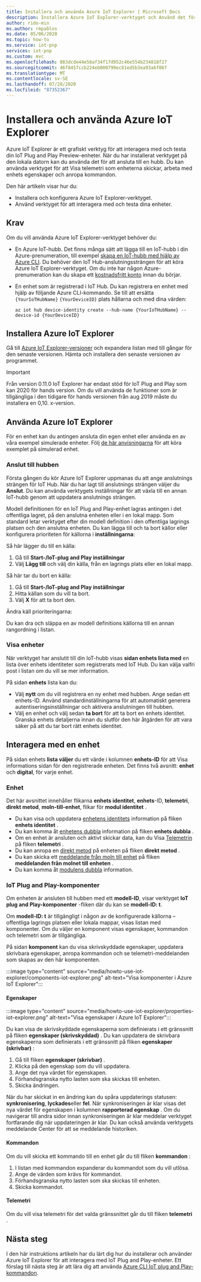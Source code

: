 ```yaml
---
title: Installera och använda Azure IoT Explorer | Microsoft Docs
description: Installera Azure IoT Explorer-verktyget och Använd det för att interagera med IoT-Plug and Play förhands gransknings enheter anslutna till IoT Hub.
author: rido-min
ms.author: rmpablos
ms.date: 05/06/2020
ms.topic: how-to
ms.service: iot-pnp
services: iot-pnp
ms.custom: mvc
ms.openlocfilehash: 083dcde44e56af34f17d952c46e554b234818f27
ms.sourcegitcommit: 46f8457ccb224eb000799ec81ed5b3ea93a6f06f
ms.translationtype: MT
ms.contentlocale: sv-SE
ms.lasthandoff: 07/28/2020
ms.locfileid: "87352367"
---
```

# <a name="install-and-use-azure-iot-explorer"></a>Installera och använda Azure IoT Explorer

Azure IoT Explorer är ett grafiskt verktyg för att interagera med och testa din IoT Plug and Play Preview-enheter. När du har installerat verktyget på den lokala datorn kan du använda det för att ansluta till en hubb. Du kan använda verktyget för att Visa telemetri som enheterna skickar, arbeta med enhets egenskaper och anropa kommandon.

Den här artikeln visar hur du:

- Installera och konfigurera Azure IoT Explorer-verktyget.
- Använd verktyget för att interagera med och testa dina enheter.

## <a name="prerequisites"></a>Krav

Om du vill använda Azure IoT Explorer-verktyget behöver du:

- En Azure IoT-hubb. Det finns många sätt att lägga till en IoT-hubb i din Azure-prenumeration, till exempel [skapa en IoT-hubb med hjälp av Azure CLI](../iot-hub/iot-hub-create-using-cli.md). Du behöver den IoT Hub-anslutningssträngen för att köra Azure IoT Explorer-verktyget. Om du inte har någon Azure-prenumeration kan du skapa ett [kostnadsfritt konto](https://azure.microsoft.com/free/?WT.mc_id=A261C142F) innan du börjar.
- En enhet som är registrerad i IoT Hub. Du kan registrera en enhet med hjälp av följande Azure CLI-kommando. Se till att ersätta `{YourIoTHubName}` `{YourDeviceID}` plats hållarna och med dina värden:

    ```azurecli-interactive
    az iot hub device-identity create --hub-name {YourIoTHubName} --device-id {YourDeviceID}
    ```

## <a name="install-azure-iot-explorer"></a>Installera Azure IoT Explorer

Gå till [Azure IoT Explorer-versioner](https://github.com/Azure/azure-iot-explorer/releases) och expandera listan med till gångar för den senaste versionen. Hämta och installera den senaste versionen av programmet.

>[!Important]
>Från version 0.11.0 IoT Explorer har endast stöd för IoT Plug and Play som kan 2020 för hands version. Om du vill använda de funktioner som är tillgängliga i den tidigare för hands versionen från aug 2019 måste du installera en 0,10. x-version.

## <a name="use-azure-iot-explorer"></a>Använda Azure IoT Explorer

För en enhet kan du antingen ansluta din egen enhet eller använda en av våra exempel simulerade enheter. Följ [de här anvisningarna](https://github.com/Azure/azure-iot-sdk-c/tree/public-preview/iothub_client/samples) för att köra exemplet på simulerad enhet.

### <a name="connect-to-your-hub"></a>Anslut till hubben

Första gången du kör Azure IoT Explorer uppmanas du att ange anslutnings strängen för IoT Hub. När du har lagt till anslutnings strängen väljer du **Anslut**. Du kan använda verktygets inställningar för att växla till en annan IoT-hubb genom att uppdatera anslutnings strängen.

Modell definitionen för en IoT Plug and Play-enhet lagras antingen i det offentliga lagret, på den anslutna enheten eller i en lokal mapp. Som standard letar verktyget efter din modell definition i den offentliga lagrings platsen och den anslutna enheten. Du kan lägga till och ta bort källor eller konfigurera prioriteten för källorna i **inställningarna**:

Så här lägger du till en källa:

1. Gå till **Start-/IoT-plug and Play inställningar**
2. Välj **Lägg till** och välj din källa, från en lagrings plats eller en lokal mapp.

Så här tar du bort en källa:

1. Gå till **Start-/IoT-plug and Play inställningar**
2. Hitta källan som du vill ta bort.
3. Välj **X** för att ta bort den.

Ändra käll prioriteringarna:

Du kan dra och släppa en av modell definitions källorna till en annan rangordning i listan. 

### <a name="view-devices"></a>Visa enheter

När verktyget har anslutit till din IoT-hubb visas **sidan enhets lista med** en lista över enhets identiteter som registrerats med IoT Hub. Du kan välja valfri post i listan om du vill se mer information.

På sidan **enhets** lista kan du:

- Välj **nytt** om du vill registrera en ny enhet med hubben. Ange sedan ett enhets-ID. Använd standardinställningarna för att automatiskt generera autentiseringsinställningar och aktivera anslutningen till hubben.
- Välj en enhet och välj sedan **ta bort** för att ta bort en enhets identitet. Granska enhets detaljerna innan du slutför den här åtgärden för att vara säker på att du tar bort rätt enhets identitet.

## <a name="interact-with-a-device"></a>Interagera med en enhet

På sidan enhets **lista väljer** du ett värde i kolumnen **enhets-ID** för att Visa informations sidan för den registrerade enheten. Det finns två avsnitt: **enhet** och **digital**, för varje enhet.

### <a name="device"></a>Enhet

Det här avsnittet innehåller flikarna **enhets identitet**, **enhets**-ID, **telemetri**, **direkt metod**, **moln-till-enhet**, flikar för **modul identitet** .

- Du kan visa och uppdatera [enhetens identitets](../iot-hub/iot-hub-devguide-identity-registry.md) information på fliken **enhets identitet** .
- Du kan komma åt [enhetens dubbla](../iot-hub/iot-hub-devguide-device-twins.md) information på fliken **enhets dubbla** .
- Om en enhet är ansluten och aktivt skickar data, kan du Visa [Telemetrin](../iot-hub/iot-hub-devguide-messages-read-builtin.md) på fliken **telemetri** .
- Du kan anropa en [direkt metod](../iot-hub/iot-hub-devguide-direct-methods.md) på enheten på fliken **direkt metod** .
- Du kan skicka ett [meddelande från moln till enhet](../iot-hub/iot-hub-devguide-messages-c2d.md) på fliken **meddelanden från molnet till enheten** .
- Du kan komma åt [modulens dubbla](../iot-hub/iot-hub-devguide-module-twins.md) information.

### <a name="iot-plug-and-play-components"></a>IoT Plug and Play-komponenter

Om enheten är ansluten till hubben med ett **modell-ID**, visar verktyget **IoT plug and Play-komponenter** -fliken där du kan se **modell-ID: t**.

Om **modell-ID: t** är tillgängligt i någon av de konfigurerade källorna – offentliga lagrings platsen eller lokala mappar, visas listan med komponenter. Om du väljer en komponent visas egenskaper, kommandon och telemetri som är tillgängliga.

På sidan **komponent** kan du visa skrivskyddade egenskaper, uppdatera skrivbara egenskaper, anropa kommandon och se telemetri-meddelanden som skapas av den här komponenten.

:::image type="content" source="media/howto-use-iot-explorer/components-iot-explorer.png" alt-text="Visa komponenter i Azure IoT Explorer":::

#### <a name="properties"></a>Egenskaper

:::image type="content" source="media/howto-use-iot-explorer/properties-iot-explorer.png" alt-text="Visa egenskaper i Azure IoT Explorer":::

Du kan visa de skrivskyddade egenskaperna som definierats i ett gränssnitt på fliken **egenskaper (skrivskyddad)** . Du kan uppdatera de skrivbara egenskaperna som definierats i ett gränssnitt på fliken **egenskaper (skrivbar)** :

1. Gå till fliken **egenskaper (skrivbar)** .
1. Klicka på den egenskap som du vill uppdatera.
1. Ange det nya värdet för egenskapen.
1. Förhandsgranska nytto lasten som ska skickas till enheten.
1. Skicka ändringen.

När du har skickat in en ändring kan du spåra uppdaterings statusen: **synkronisering**, **lyckades**eller **fel**. När synkroniseringen är klar visas det nya värdet för egenskapen i kolumnen **rapporterad egenskap** . Om du navigerar till andra sidor innan synkroniseringen är klar meddelar verktyget fortfarande dig när uppdateringen är klar. Du kan också använda verktygets meddelande Center för att se meddelande historiken.

#### <a name="commands"></a>Kommandon

Om du vill skicka ett kommando till en enhet går du till fliken **kommandon** :

1. I listan med kommandon expanderar du kommandot som du vill utlösa.
1. Ange de värden som krävs för kommandot.
1. Förhandsgranska nytto lasten som ska skickas till enheten.
1. Skicka kommandot.

#### <a name="telemetry"></a>Telemetri

Om du vill visa telemetri för det valda gränssnittet går du till fliken **telemetri** .

## <a name="next-steps"></a>Nästa steg

I den här instruktions artikeln har du lärt dig hur du installerar och använder Azure IoT Explorer för att interagera med IoT Plug and Play-enheter. Ett förslag till nästa steg är att lära dig att använda [Azure CLI IoT plug and Play-kommandon](./howto-use-iot-pnp-cli.md).
